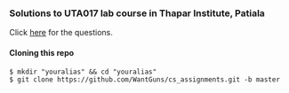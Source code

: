 ### Solutions to UTA017 lab course in Thapar Institute, Patiala
Click [here](https://sites.google.com/prod/view/uta-017/lab-assignments) for the questions.

#### Cloning this repo
```shell
$ mkdir "youralias" && cd "youralias"
$ git clone https://github.com/WantGuns/cs_assignments.git -b master
```
